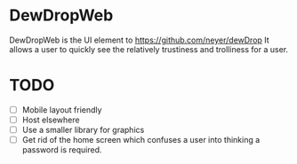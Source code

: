 DewDropWeb
========

DewDropWeb is the UI element to https://github.com/neyer/dewDrop It allows a user to quickly see
the relatively trustiness and trolliness for a user.

TODO
=======
- [ ] Mobile layout friendly
- [ ] Host elsewhere
- [ ] Use a smaller library for graphics
- [ ] Get rid of the home screen which confuses a user into thinking a password is required.
